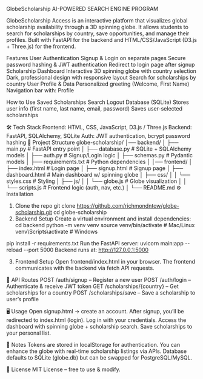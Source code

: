 
GlobeScholarship AI-POWERED SEARCH ENGINE PROGRAM

GlobeScholarship Access is an interactive platform that visualizes global scholarship availability through a 3D spinning globe.
It allows students to search for scholarships by country, save opportunities, and manage their profiles.
Built with FastAPI for the backend and HTML/CSS/JavaScript (D3.js + Three.js) for the frontend.

 Features
User Authentication
Signup & Login on separate pages
Secure password hashing & JWT authentication
Redirect to login page after signup
Scholarship Dashboard
Interactive 3D spinning globe with country selection
Dark, professional design with responsive layout
Search for scholarships by country
User Profile & Data
Personalized greeting (Welcome, First Name)
Navigation bar with:
Profile

How to Use
Saved Scholarships
Search
Logout
Database (SQLite)
Stores user info (first name, last name, email, password)
Saves user-selected scholarships

🛠️ Tech Stack
Frontend: HTML, CSS, JavaScript, D3.js / Three.js
Backend: FastAPI, SQLAlchemy, SQLite
Auth: JWT authentication, bcrypt password hashing
📂 Project Structure
globe-scholarship/
│── backend/
│   ├── main.py              # FastAPI entry point
│   ├── database.py          # SQLite + SQLAlchemy models
│   ├── auth.py              # Signup/Login logic
│   ├── schemas.py           # Pydantic models
│   ├── requirements.txt     # Python dependencies
│
│── frontend/
│   ├── index.html           # Login page
│   ├── signup.html          # Signup page
│   ├── dashboard.html       # Main dashboard w/ spinning globe
│   ├── css/
│   │   └── styles.css       # Styling
│   ├── js/
│   │   └── globe.js         # Globe visualization
│   │   └── scripts.js       # Frontend logic (auth, nav, etc.)
│
└── README.md
⚙️ Installation
1. Clone the repo
git clone https://github.com/richmondntow/globe-scholarship.git
cd globe-scholarship
2. Backend Setup
Create a virtual environment and install dependencies:
cd backend
python -m venv venv
source venv/bin/activate   # Mac/Linux
venv\Scripts\activate      # Windows

pip install -r requirements.txt
Run the FastAPI server:
uvicorn main:app --reload --port 5000
Backend runs at: http://127.0.0.1:5000

3. Frontend Setup
Open frontend/index.html in your browser.
The frontend communicates with the backend via fetch API requests.

🔑 API Routes
POST /auth/signup – Register a new user
POST /auth/login – Authenticate & receive JWT token
GET /scholarships/{country} – Get scholarships for a country
POST /scholarships/save – Save a scholarship to user’s profile

🖥️ Usage
Open signup.html → create an account.
After signup, you’ll be redirected to index.html (login).
Log in with your credentials.
Access the dashboard with spinning globe + scholarship search.
Save scholarships to your personal list.

📌 Notes
Tokens are stored in localStorage for authentication.
You can enhance the globe with real-time scholarship listings via APIs.
Database defaults to SQLite (globe.db) but can be swapped for PostgreSQL/MySQL.

📜 License
MIT License – free to use & modify.
